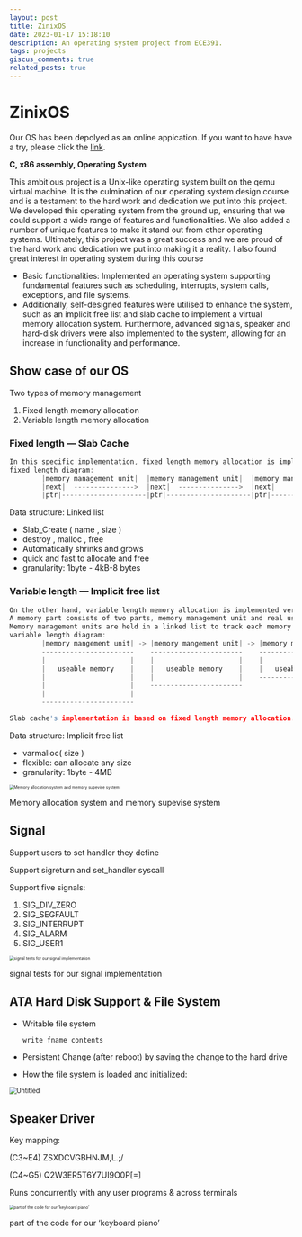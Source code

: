 ```yaml
---
layout: post
title: ZinixOS
date: 2023-01-17 15:18:10
description: An operating system project from ECE391.
tags: projects
giscus_comments: true
related_posts: true
---
```

# ZinixOS

Our OS has been depolyed as an online appication. If you want to have have a try, please click the [link](https://rong-hash.github.io/zinixos).

**C, x86 assembly, Operating System**

This ambitious project is a Unix-like operating system built on the qemu virtual machine. It is the culmination of our operating system design course and is a testament to the hard work and dedication we put into this project. We developed this operating system from the ground up, ensuring that we could support a wide range of features and functionalities. We also added a number of unique features to make it stand out from other operating systems. Ultimately, this project was a great success and we are proud of the hard work and dedication we put into making it a reality. I also found great interest in operating system during this course

- Basic functionalities: Implemented an operating system supporting fundamental features such as scheduling, interrupts, system calls, exceptions, and file systems.
- Additionally, self-designed features were utilised to enhance the system, such as an implicit free list and slab cache to implement a virtual memory allocation system. Furthermore, advanced signals, speaker and hard-disk drivers were also implemented to the system, allowing for an increase in functionality and performance.

## Show case of our OS

Two types of memory management

1. Fixed length memory allocation
2. Variable length memory allocation

### Fixed length — Slab Cache

```c
In this specific implementation, fixed length memory allocation is implemented by two parts, memory management unit and memory unit.
fixed length diagram:
        |memory management unit|  |memory management unit|  |memory management unit|  ..........    |memory unit|  |memory unit| |memory unit| .....
        |next|  --------------->  |next|  --------------->  |next|                                      ↑              ↑             ↑
        |ptr|---------------------|ptr|---------------------|ptr|---------------------------------------↑--------------↑-------------↑
```

Data structure: Linked list

- Slab_Create ( name , size )
- destroy , malloc , free
- Automatically shrinks and grows
- quick and fast to allocate and free
- granularity: 1byte - 4kB-8 bytes

### Variable length — Implicit free list

```c
On the other hand, variable length memory allocation is implemented very similar to Linux's implicit free list design. 
A memory part consists of two parts, memory management unit and real useable memory unit.
Memory management units are held in a linked list to track each memory fragments have been allocated.
variable length diagram:
        |memory mangement unit| -> |memory mangement unit| -> |memory mangement unit| -> |memory mangement unit|
        -----------------------    -----------------------    -----------------------    -----------------------
        |                     |    |                     |    |                     |    |                     |
        |   useable memory    |    |   useable memory    |    |   useable memory    |    |   useable memory    |
        |                     |    |                     |    -----------------------    |                     |
        |                     |    -----------------------                               -----------------------
        |                     |
        -----------------------

Slab cache's implementation is based on fixed length memory allocation.
```

Data structure: Implicit free list

- varmalloc( size )
- flexible: can allocate any size
- granularity: 1byte - 4MB

<img src="Untitled.png" alt="Memory allocation system and memory supevise system" style="zoom:50%;" />

Memory allocation system and memory supevise system

## Signal

Support users to set handler they define

Support sigreturn and set_handler syscall

Support five signals:

1. SIG_DIV_ZERO
2. SIG_SEGFAULT
3. SIG_INTERRUPT
4. SIG_ALARM
5. SIG_USER1

<img src="Untitled1.png" alt="signal tests for our signal implementation" style="zoom:50%;" />

signal tests for our signal implementation

## ATA Hard Disk Support & File System

- Writable file system

  ```jsx
  write fname contents
  ```

- Persistent Change (after reboot) by saving the change to the hard drive

- How the file system is loaded and initialized:

<img src="Untitled2.png" alt="Untitled" style="zoom: 80%;" />

## Speaker Driver

Key mapping:

(C3~E4) ZSXDCVGBHNJM,L.;/

(C4~G5) Q2W3ER5T6Y7UI9O0P[=]

Runs concurrently with any user programs & across terminals

<img src="Untitled3.png" alt="part of the code for our ‘keyboard piano’" style="zoom:50%;" />

part of the code for our ‘keyboard piano’